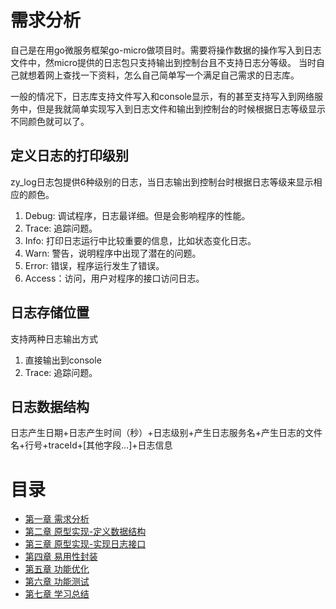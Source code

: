 # 需求分析

自己是在用go微服务框架go-micro做项目时。需要将操作数据的操作写入到日志文件中，然micro提供的日志包只支持输出到控制台且不支持日志分等级。
当时自己就想着网上查找一下资料，怎么自己简单写一个满足自己需求的日志库。<br />

一般的情况下，日志库支持文件写入和console显示，有的甚至支持写入到网络服务中，但是我就简单实现写入到日志文件和输出到控制台的时候根据日志等级显示不同颜色就可以了。

## 定义日志的打印级别

zy_log日志包提供6种级别的日志，当日志输出到控制台时根据日志等级来显示相应的颜色。

1. Debug: 调试程序，日志最详细。但是会影响程序的性能。
2. Trace: 追踪问题。
3. Info: 打印日志运行中比较重要的信息，比如状态变化日志。
4. Warn: 警告，说明程序中出现了潜在的问题。
5. Error: 错误，程序运行发生了错误。
6. Access：访问，用户对程序的接口访问日志。

## 日志存储位置

支持两种日志输出方式

1. 直接输出到console
2. Trace: 追踪问题。

## 日志数据结构

日志产生日期+日志产生时间（秒）+日志级别+产生日志服务名+产生日志的文件名+行号+traceId+[其他字段…]+日志信息

# 目录

- [第一章 需求分析][第一章]
- [第二章 原型实现-定义数据结构][第二章]
- [第三章 原型实现-实现日志接口][第三章]
- [第四章 易用性封装][第四章]
- [第五章 功能优化][第五章]
- [第六章 功能测试][第六章]
- [第七章 学习总结][第七章]

[第一章]: ../part1
[第二章]: ../part2
[第三章]: ../part3
[第四章]: ../part4
[第五章]: ../part5
[第六章]: ../part6
[第七章]: ../part7